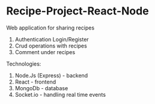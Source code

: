 # Recipe-Project-React-Node
Web application for sharing recipes

1) Authentication Login/Register
2) Crud operations with recipes
3) Comment under recipes

Technologies:
1) Node.Js (Express) - backend
2) React - frontend
3) MongoDb - database
4) Socket.io - handling real time events
